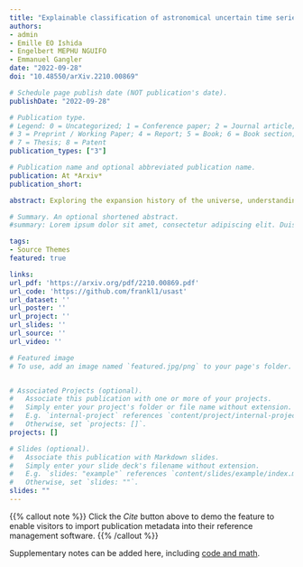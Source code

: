 ```yaml
---
title: "Explainable classification of astronomical uncertain time series"
authors:
- admin
- Emille EO Ishida
- Engelbert MEPHU NGUIFO
- Emmanuel Gangler
date: "2022-09-28"
doi: "10.48550/arXiv.2210.00869"

# Schedule page publish date (NOT publication's date).
publishDate: "2022-09-28"

# Publication type.
# Legend: 0 = Uncategorized; 1 = Conference paper; 2 = Journal article;
# 3 = Preprint / Working Paper; 4 = Report; 5 = Book; 6 = Book section;
# 7 = Thesis; 8 = Patent
publication_types: ["3"]

# Publication name and optional abbreviated publication name.
publication: At *Arxiv*
publication_short: 

abstract: Exploring the expansion history of the universe, understanding its evolutionary stages, and predicting its future evolution are important goals in astrophysics. Today, machine learning tools are used to help achieving these goals by analyzing transient sources, which are modeled as uncertain time series. Although black-box methods achieve appreciable performance, existing interpretable time series methods failed to obtain acceptable performance for this type of data. Furthermore, data uncertainty is rarely taken into account in these methods. In this work, we propose an uncertaintyaware subsequence based model which achieves a classification comparable to that of state-of-the-art methods. Unlike conformal learning which estimates model uncertainty on predictions, our method takes data uncertainty as additional input. Moreover, our approach is explainable-by-design, giving domain experts the ability to inspect the model and explain its predictions. The explainability of the proposed method has also the potential to inspire new developments in theoretical astrophysics modeling by suggesting important subsequences which depict details of light curve shapes. The dataset, the source code of our experiment, and the results are made available on a public repository.

# Summary. An optional shortened abstract.
#summary: Lorem ipsum dolor sit amet, consectetur adipiscing elit. Duis posuere tellus ac convallis placerat. Proin tincidunt magna sed ex sollicitudin condimentum.

tags:
- Source Themes
featured: true

links:
url_pdf: 'https://arxiv.org/pdf/2210.00869.pdf'
url_code: 'https://github.com/frankl1/usast'
url_dataset: ''
url_poster: ''
url_project: ''
url_slides: ''
url_source: ''
url_video: ''

# Featured image
# To use, add an image named `featured.jpg/png` to your page's folder. 


# Associated Projects (optional).
#   Associate this publication with one or more of your projects.
#   Simply enter your project's folder or file name without extension.
#   E.g. `internal-project` references `content/project/internal-project/index.md`.
#   Otherwise, set `projects: []`.
projects: []

# Slides (optional).
#   Associate this publication with Markdown slides.
#   Simply enter your slide deck's filename without extension.
#   E.g. `slides: "example"` references `content/slides/example/index.md`.
#   Otherwise, set `slides: ""`.
slides: ""
---
```



{{% callout note %}}
Click the *Cite* button above to demo the feature to enable visitors to import publication metadata into their reference management software.
{{% /callout %}}

Supplementary notes can be added here, including [code and math](https://sourcethemes.com/academic/docs/writing-markdown-latex/).
